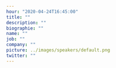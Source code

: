 ```yaml
---
hour: "2020-04-24T16:45:00"
title: ""
description: ""
biographie: ""
name: ""
job: ""
company: ""
picture: ../images/speakers/default.png
twitter: ""
---
```

